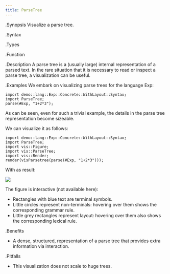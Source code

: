```yaml
---
title: ParseTree
---
```


.Synopsis
Visualize a parse tree.

.Syntax

.Types

.Function

.Description
A parse tree is a (usually large) internal representation of  a parsed text.
In the rare situation that it is necessary to read or inspect a parse tree,
a visualization can be useful.

.Examples
We embark on visualizing parse trees for the language Exp:
```rascal-shell
import demo::lang::Exp::Concrete::WithLayout::Syntax;
import ParseTree;
parse(#Exp, "1+2*3");
```
As can be seen, even for such a trivial example, the details in the parse tree representation become sizeable.

We can visualize it as follows:
```rascal-figure,width=100,height=100,file=t1.png
import demo::lang::Exp::Concrete::WithLayout::Syntax;
import ParseTree;
import vis::Figure;
import vis::ParseTree;
import vis::Render;
render(visParsetree(parse(#Exp, "1+2*3")));
```
With as result:

![]((ParseTree-t1.png))


The figure is interactive (not available here):

*  Rectangles with blue text are terminal symbols.
*  Little circles represent non-terminals: hovering over them shows the corresponding grammar rule.
*  Little grey rectangles represent layout: hovering over them also shows the corresponding lexical rule.

.Benefits

*  A dense, structured, representation of a parse tree that provides extra information via interaction.

.Pitfalls

*  This visualization does not scale to huge trees.

